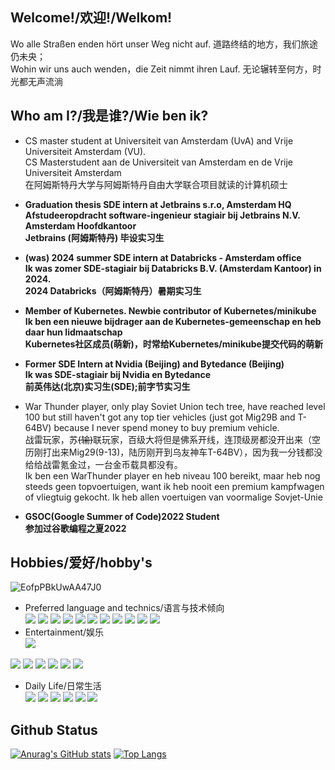 ## Welcome!/欢迎!/Welkom!
Wo alle Straßen enden hört unser Weg nicht auf.        道路终结的地方，我们旅途仍未央；<br>
Wohin wir uns auch wenden，die Zeit nimmt ihren Lauf.  无论辗转至何方，时光都无声流淌<br>


## Who am I?/我是谁?/Wie ben ik?

- CS master student at Universiteit van Amsterdam (UvA) and Vrije Universiteit Amsterdam (VU).<br>
CS Masterstudent aan de Universiteit van Amsterdam en de Vrije Universiteit Amsterdam <br>
在阿姆斯特丹大学与阿姆斯特丹自由大学联合项目就读的计算机硕士<br>

- **Graduation thesis SDE intern at Jetbrains s.r.o, Amsterdam HQ <br/>
Afstudeeropdracht software-ingenieur stagiair bij Jetbrains N.V. Amsterdam Hoofdkantoor <br/>
Jetbrains (阿姆斯特丹) 毕设实习生**

- **(was) 2024 summer SDE intern at Databricks - Amsterdam office<br/>
Ik was zomer SDE-stagiair  bij Databricks B.V. (Amsterdam Kantoor) in 2024.<br/>
2024 Databricks（阿姆斯特丹）暑期实习生**

- **Member of Kubernetes. Newbie contributor of Kubernetes/minikube  <br/>
  Ik ben een nieuwe bijdrager aan de Kubernetes-gemeenschap en heb daar hun lidmaatschap  <br/> 
  Kubernetes社区成员(萌新)，时常给Kubernetes/minikube提交代码的萌新**

- **Former SDE Intern at Nvidia (Beijing) and Bytedance (Beijing)<br> Ik was SDE-stagiair bij Nvidia en Bytedance<br/> 前英伟达(北京)实习生(SDE);前字节实习生<br/>**

- War Thunder player, only play Soviet Union tech tree, have reached level 100 but still haven't got any top tier vehicles (just got Mig29B and T-64BV) because I never spend money to buy premium vehicle.<br>
战雷玩家，苏<del>(输)</del>联玩家，百级大将但是佛系开线，连顶级房都没开出来（空历刚打出来Mig29(9-13)，陆历刚开到乌友神车T-64BV），因为我一分钱都没给给战雷氪金过，一台金币载具都没有。<br>
Ik ben een WarThunder player en heb niveau 100 bereikt, maar heb nog steeds geen topvoertuigen, want ik heb nooit een premium kampfwagen of vliegtuig gekocht. Ik heb allen voertuigen van voormalige Sovjet-Unie
  
- **GSOC(Google Summer of Code)2022 Student<br/> 
  参加过谷歌编程之夏2022**


## Hobbies/爱好/hobby's

![EofpPBkUwAA47J0](https://github.com/ComradeProgrammer/ComradeProgrammer/assets/46831212/0b745740-25c3-4389-ac4c-c3f4c2bd038f) <br>

- Preferred language and technics/语言与技术倾向<br>
![](https://img.shields.io/badge/-Bazel-green)
![](https://img.shields.io/badge/-IDE%20Plugin-green)
![](https://img.shields.io/badge/-Golang-blue)
![](https://img.shields.io/badge/-scala-red)
![](https://img.shields.io/badge/-Java-blue) 
![](https://img.shields.io/badge/-C++-brightgreen)
![](https://img.shields.io/badge/-python-blue)
![](https://img.shields.io/badge/-kotlin-blue) 
![](https://img.shields.io/badge/-Kubernetes-blue)
![](https://img.shields.io/badge/-CloudNative-blue)
![](https://img.shields.io/badge/-WEB-blue)
- Entertainment/娱乐<br>
![](https://img.shields.io/badge/-War%20Thunder-lightgray)

![](https://img.shields.io/badge/-Europa%20Universalis%20IV-yellowgreen)
![](https://img.shields.io/badge/-Heart%20of%20Iron%20IV-red)
![](https://img.shields.io/badge/-Stellaris-lightgreen)
![](https://img.shields.io/badge/-StarWar-blue)
![](https://img.shields.io/badge/-CSGO-yellow)
![](https://img.shields.io/badge/-World%20of%20Tanks-lightgray)

- Daily Life/日常生活<br>
![](https://img.shields.io/badge/军乐-Military%20March-lightgreen)
![](https://img.shields.io/badge/русский%20язык-Russian%20language-brightgreen)
![](https://img.shields.io/badge/Русская%20история-Russian%20history-brightgreen)
![](https://img.shields.io/badge/近代历史-modern%20history-brightgreen)
![](https://img.shields.io/badge/西方历史-western%20history-brightgreen)
![](https://img.shields.io/badge/政治-Politics-brightgreen)

## Github Status
[![Anurag's GitHub stats](https://github-readme-stats.vercel.app/api?username=ComradeProgrammer&theme=dark&count_private=true&include_all_commits=true)](https://github.com/anuraghazra/github-readme-stats)
[![Top Langs](https://github-readme-stats.vercel.app/api/top-langs/?username=ComradeProgrammer&theme=dark&layout=compact&langs_count=10)](https://github.com/anuraghazra/github-readme-stats)
